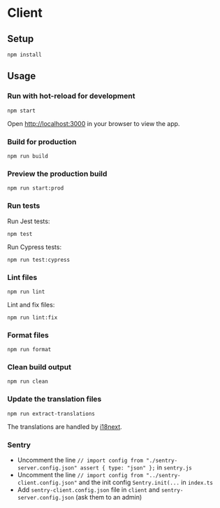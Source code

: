 # Client

## Setup

```
npm install
```

## Usage

### Run with hot-reload for development

```
npm start
```

Open <http://localhost:3000> in your browser to view the app.

### Build for production

```
npm run build
```

### Preview the production build

```
npm run start:prod
```

### Run tests

Run Jest tests:

```
npm test
```

Run Cypress tests:

```
npm run test:cypress
```

### Lint files

```
npm run lint
```

Lint and fix files:

```
npm run lint:fix
```

### Format files

```
npm run format
```

### Clean build output

```
npm run clean
```

### Update the translation files

```
npm run extract-translations
```

The translations are handled by [i18next](https://www.i18next.com/).

### Sentry

- Uncomment the line `// import config from "./sentry-server.config.json" assert { type: "json" };` in `sentry.js`
- Uncomment the line `// import config from "../sentry-client.config.json"` and the init config `Sentry.init(...` in `index.ts`
- Add `sentry-client.config.json` file in `client` and `sentry-server.config.json` (ask them to an admin)
